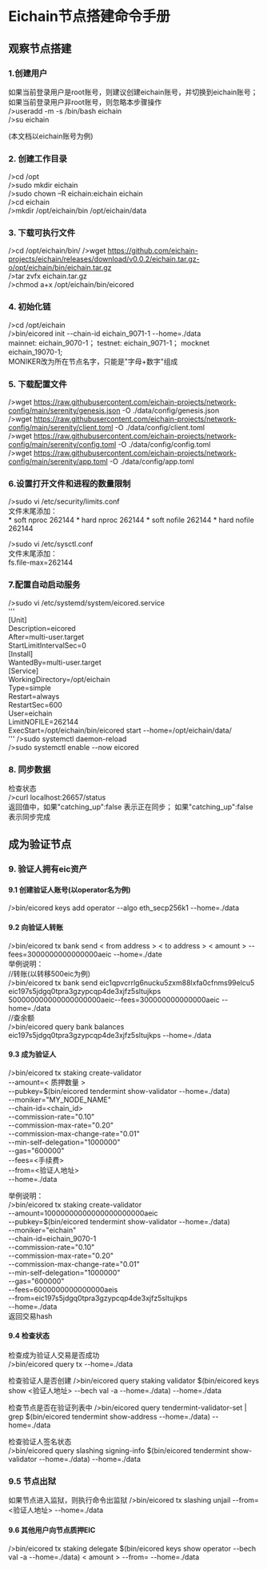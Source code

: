 # Eichain节点搭建命令手册

## 观察节点搭建
### 1.创建用户
如果当前登录用户是root账号，则建议创建eichain账号，并切换到eichain账号；如果当前登录用户非root账号，则忽略本步骤操作  
  />useradd -m -s /bin/bash eichain  
  />su eichain  
  
(本文档以eichain账号为例)  
  
### 2. 创建工作目录
  />cd /opt  
  />sudo mkdir eichain  
  />sudo chown –R eichain:eichain eichain  
  />cd eichain  
  />mkdir /opt/eichain/bin /opt/eichain/data  
  
### 3. 下载可执行文件
  />cd /opt/eichain/bin/ 
  />wget https://github.com/eichain-projects/eichain/releases/download/v0.0.2/eichain.tar.gz-o/opt/eichain/bin/eichain.tar.gz  
  />tar zvfx eichain.tar.gz  
  />chmod a+x /opt/eichain/bin/eicored  
  
### 4.  初始化链
  />cd  /opt/eichain  
  />bin/eicored init <MONIKER> --chain-id eichain_9071-1 --home=./data  
    mainnet: eichain_9070-1； testnet: eichain_9071-1； mocknet eichain_19070-1;  
    MONIKER改为所在节点名字，只能是"字母+数字"组成  
  
### 5. 下载配置文件
  />wget https://raw.githubusercontent.com/eichain-projects/network-config/main/serenity/genesis.json -O ./data/config/genesis.json  
  />wget https://raw.githubusercontent.com/eichain-projects/network-config/main/serenity/client.toml -O ./data/config/client.toml  
  />wget https://raw.githubusercontent.com/eichain-projects/network-config/main/serenity/config.toml -O ./data/config/config.toml  
  />wget https://raw.githubusercontent.com/eichain-projects/network-config/main/serenity/app.toml -O ./data/config/app.toml  
  
### 6.设置打开文件和进程的数量限制
  />sudo vi /etc/security/limits.conf  
文件末尾添加：  
  \*       soft    nproc   262144
  \*       hard    nproc   262144
  \*       soft    nofile  262144
  \*       hard    nofile  262144  
    
  />sudo vi /etc/sysctl.conf  
文件末尾添加：  
  fs.file-max=262144  
  
### 7.配置自动启动服务
  />sudo vi /etc/systemd/system/eicored.service  
'''  
[Unit]  
Description=eicored  
After=multi-user.target  
StartLimitIntervalSec=0  
[Install]  
WantedBy=multi-user.target  
[Service]  
WorkingDirectory=/opt/eichain  
Type=simple  
Restart=always  
RestartSec=600  
User=eichain  
LimitNOFILE=262144  
ExecStart=/opt/eichain/bin/eicored start --home=/opt/eichain/data/  
'''
  />sudo systemctl daemon-reload  
  />sudo systemctl enable --now eicored  

### 8. 同步数据
检查状态  
  />curl localhost:26657/status  
返回值中，如果"catching_up":false 表示正在同步； 如果"catching_up":false 表示同步完成  
  
## 成为验证节点
### 9. 验证人拥有eic资产
#### 9.1 创建验证人账号(以operator名为例)  
  />bin/eicored keys add operator --algo eth_secp256k1 --home=./data  
  
#### 9.2 向验证人转账
  />bin/eicored tx bank send < from address > < to address > < amount > --fees=3000000000000000aeic --home=./date  
举例说明：  
  //转账(以转移500eic为例)  
  />bin/eicored tx bank send eic1qpvcrrlg6nucku5zxm88lxfa0cfnms99elcu5 eic197s5jdgq0tpra3gzypcqp4de3xjfz5sltujkps 500000000000000000000aeic--fees=300000000000000aeic --home=./data  
  //查余额  
  />bin/eicored query bank balances eic197s5jdgq0tpra3gzypcqp4de3xjfz5sltujkps --home=./data  
  
#### 9.3 成为验证人
  />bin/eicored tx staking create-validator \
    --amount=< 质押数量 > \
    --pubkey=$(bin/eicored tendermint show-validator --home=./data) \
    --moniker="MY_NODE_NAME" \
    --chain-id=<chain_id> \
    --commission-rate="0.10" \
    --commission-max-rate="0.20" \
    --commission-max-change-rate="0.01" \
    --min-self-delegation="1000000" \
    --gas="600000" \
    --fees=<手续费> \
    --from=<验证人地址>\
    --home=./data  

举例说明：  
  />bin/eicored tx staking create-validator \
    --amount=10000000000000000000000aeic \
    --pubkey=$(bin/eicored tendermint show-validator --home=./data) \
    --moniker="eichain" \
    --chain-id=eichain_9070-1 \
    --commission-rate="0.10" \
    --commission-max-rate="0.20" \
    --commission-max-change-rate="0.01" \
    --min-self-delegation="1000000" \
    --gas="600000" \
    --fees=6000000000000000aeis \
    --from=eic197s5jdgq0tpra3gzypcqp4de3xjfz5sltujkps\
    --home=./data  
返回交易hash  

#### 9.4 检查状态
检查成为验证人交易是否成功  
  />bin/eicored query tx <your transaction hash> --home=./data
  
检查验证人是否创建
  />bin/eicored query staking validator $(bin/eicored keys show <验证人地址> --bech val -a --home=./data) --home=./data  

检查节点是否在验证列表中
  />bin/eicored query tendermint-validator-set | grep $(bin/eicored tendermint show-address --home=./data) --home=./data  
  
检查验证人签名状态  
  />bin/eicored query slashing signing-info $(bin/eicored tendermint show-validator --home=./data) --home=./data  
  
### 9.5 节点出狱
如果节点进入监狱，则执行命令出监狱
  />bin/eicored tx slashing unjail --from=<验证人地址> --home=./data

#### 9.6 其他用户向节点质押EIC
  />bin/eicored tx staking delegate $(bin/eicored keys show operator --bech val -a --home=./data) < amount > --from=<user> --home=./data
  
